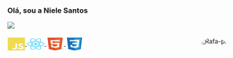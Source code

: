 ### Olá, sou a Niele Santos 

<!--


- 🔭 Atualmente estou trabalhando com Front end
- 🌱 Estudando Design UX/UI, React e JavaScript
- 📫 Contate-me no e-mail: nielesantos3003@gmail.com
- 😄 Pronouns: ela/dela

-->

<div>
<a href= "https://github.com/Nysbk">
<img height= "180em" src= "https://github-readme-stats/api?ursaname=Nysbk&show_icons=true&theme=synthwave&include_all_commits=true&count_private=true"/>
<a href= "180em" src= "https://github-readme-stats/api/top-langs/?username=Nysbk&layout=compact&langs_count=16&theme=synthwave"/>
</div>
  
  <div style="display: inline_block"><br>
  <img align="center" alt="Nysbk-Js" height="30" width="40" src="https://raw.githubusercontent.com/devicons/devicon/master/icons/javascript/javascript-plain.svg">
  <img align="center" alt="Nysbk-React" height="30" width="40" src="https://raw.githubusercontent.com/devicons/devicon/master/icons/react/react-original.svg">
  <img align="center" alt="Nysbk-HTML" height="30" width="40" src="https://raw.githubusercontent.com/devicons/devicon/master/icons/html5/html5-original.svg">
  <img align="center" alt="Nysbk-CSS" height="30" width="40" src="https://raw.githubusercontent.com/devicons/devicon/master/icons/css3/css3-original.svg">
   <img align="right" alt="Rafa-pic" height="150" style="border-radius:50px;" src="https://media.discordapp.net/attachments/639956127056134178/890373478988013628/Publicacoes_Instagram_1_1.png?width=676&height=676">
</div>
